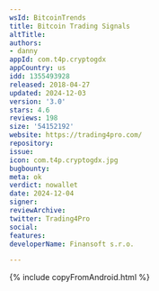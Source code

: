 ```yaml
---
wsId: BitcoinTrends
title: Bitcoin Trading Signals
altTitle: 
authors:
- danny
appId: com.t4p.cryptogdx
appCountry: us
idd: 1355493928
released: 2018-04-27
updated: 2024-12-03
version: '3.0'
stars: 4.6
reviews: 198
size: '54152192'
website: https://trading4pro.com/
repository: 
issue: 
icon: com.t4p.cryptogdx.jpg
bugbounty: 
meta: ok
verdict: nowallet
date: 2024-12-04
signer: 
reviewArchive: 
twitter: Trading4Pro
social: 
features: 
developerName: Finansoft s.r.o.

---
```


{% include copyFromAndroid.html %}
